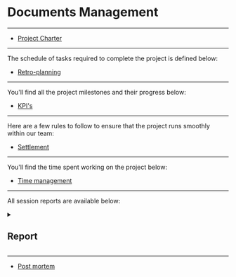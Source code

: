 # Documents Management

---

- [Project Charter](./project_charter.md)

---

The schedule of tasks required to complete the project is defined below:

- [Retro-planning](https://github.com/orgs/algosup/projects/42)

---

You'll find all the project milestones and their progress below:

- [KPI's](https://docs.google.com/spreadsheets/d/10n1gNj5DSHoWsmAXBisAFoIa6XN6oImpU6_8TZB-YM8/edit?usp=sharing)

---

Here are a few rules to follow to ensure that the project runs smoothly within our team:

- [Settlement](./Settlement.md)

---

You'll find the time spent working on the project below:

- [Time management](https://docs.google.com/spreadsheets/d/19NPogvmADZgxlbQVKS6I2hkJF6S9jLE6g8VmWqh7Tfk/edit?usp=sharing)

---

All session reports are available below:

<details>
<summary>

## Report

</summary>

- [09/26/2024](./Report/09.26.2024.md)
- [09/27/2024](./Report/09.27.2024.md)
- [10/01/2024](./Report/10.01.2024.md)
- [10/02/2024](./Report/10.02.2024.md)
- [10/09/2024](./Report/10.09.2024.md)
- [10/10/2024](./Report/10.10.2024.md)
- [10/11/2024](./Report/10.11.2024.md)
- [10/16/2024](./Report/10.16.2024.md)
- [10/17/2024](./Report/10.17.2024.md)
- [10/21/2024](./Report/10.21.2024.md)

</details>

---

- [Post mortem](./post_mortem.md)
